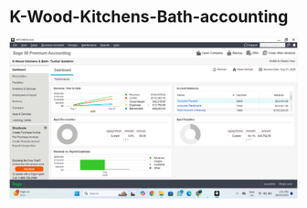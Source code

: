 # K-Wood-Kitchens-Bath-accounting
![image alt](https://github.com/Tushar-Gambhir/K-Wood-Kitchens-Bath-accounting/blob/6f8f98dc24a00e20898eb61608261d2c6dcd928c/K-wood%20Dashboard.png)
